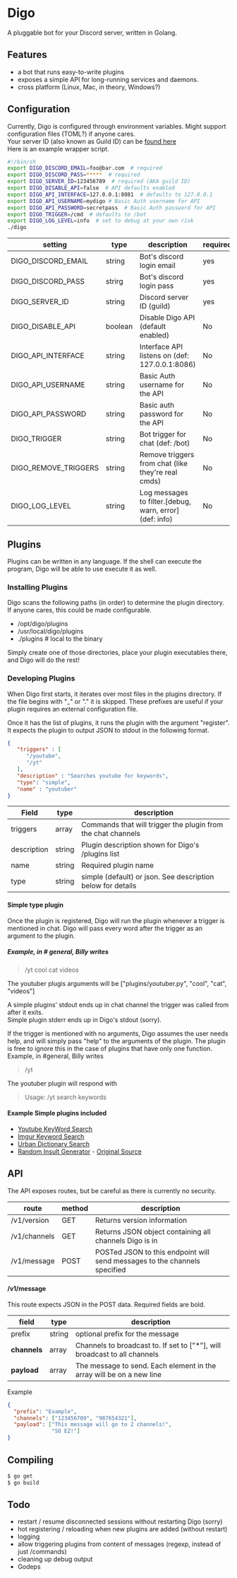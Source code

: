 # Digo
A pluggable bot for your Discord server, written in Golang.

## Features
* a bot that runs easy-to-write plugins
* exposes a simple API for long-running services and daemons.
* cross platform (Linux, Mac, in theory, Windows?)

## Configuration
Currently, Digo is configured through environment variables. Might support configuration files (TOML?) if anyone cares.  
Your server ID (also known as Guild ID) can be [found here](https://support.discordapp.com/hc/en-us/articles/206346498)  
Here is an example wrapper script.

```sh
#!/bin/sh
export DIGO_DISCORD_EMAIL=foo@bar.com  # required
export DIGO_DISCORD_PASS=*****  # required
export DIGO_SERVER_ID=123456789  # required (AKA guild ID)
export DIGO_DISABLE_API=false  # API defaults enabled
export DIGO_API_INTERFACE=127.0.0.1:8081  # defaults to 127.0.0.1
export DIGO_API_USERNAME=mydigo # Basic Auth username for API
export DIGO_API_PASSWORD=secretpass  # Basic Auth password for API
export DIGO_TRIGGER=/cmd  # defaults to /bot
export DIGO_LOG_LEVEL=info  # set to debug at your own risk
./digo
```

setting             |   type    |   description                                          |   required
--------------------|-----------|--------------------------------------------------------|----------
DIGO_DISCORD_EMAIL  |  string   | Bot's discord login email                              | yes
DIGO_DISCORD_PASS   |  strirg   | Bot's discord login pass                               | yes
DIGO_SERVER_ID      |  string   | Discord server ID (guild)                              | yes
DIGO_DISABLE_API    |  boolean  | Disable Digo API (default enabled)                     | No
DIGO_API_INTERFACE  |  string   | Interface API listens on (def: 127.0.0.1:8086)         | No
DIGO_API_USERNAME   |  string   | Basic Auth username for the API                        | No
DIGO_API_PASSWORD   |  string   | Basic auth password for the API                        | No
DIGO_TRIGGER        |  string   | Bot trigger for chat (def: /bot)                       | No
DIGO_REMOVE_TRIGGERS|  string   | Remove triggers from chat (like they're real cmds)     | No
DIGO_LOG_LEVEL      |  string   | Log messages to filter.[debug, warn, error] (def: info)| No

## Plugins
Plugins can be written in any language. If the shell can execute the program, Digo will be able to use execute it as well.

### Installing Plugins
Digo scans the following paths (in order) to determine the plugin directory. If anyone cares, this could be made configurable.

* /opt/digo/plugins
* /usr/local/digo/plugins
* ./plugins  # local to the binary

Simply create one of those directories, place your plugin executables there, and Digo will do the rest!

### Developing Plugins

When Digo first starts, it iterates over most files in the plugins directory. If the file begins with "_" or "." it is skipped. These prefixes are useful if your plugin requires an external configuration file.

Once it has the list of plugins, it runs the plugin with the argument "register". It expects the plugin to output JSON to stdout in the following format.

```json
{
   "triggers" : [
      "/youtube",
      "/yt"
   ],
   "description" : "Searches youtube for keywords",
   "type": "simple",
   "name" : "youtuber"
}
```

Field       | type   | description
------------|--------|------------
triggers    | array  | Commands that will trigger the plugin from the chat channels
description | string | Plugin description shown for Digo's /plugins list
name        | string | Required plugin name
type        | string | simple (default) or json. See description below for details

#### Simple type plugin
Once the plugin is registered, Digo will run the plugin whenever a trigger is mentioned in chat. Digo will pass every word after the trigger as an argument to the plugin.

##### Example, in # general, Billy writes  
>/yt cool cat videos  

The youtuber plugis arguments will be ["plugins/youtuber.py", "cool", "cat", "videos"]  

A simple plugins' stdout ends up in chat channel the trigger was called from after it exits.  
Simple plugin stderr ends up in Digo's stdout (sorry).

If the trigger is mentioned with no arguments, Digo assumes the user needs help, and will simply pass "help" to the arguments of the plugin. The plugin is free to ignore this in the case of plugins that have only one function.
Example, in #general, Billy writes  
>/yt  

The youtuber plugin will respond with  

>Usage: /yt search keywords  

#### Example Simple plugins included
* [Youtube KeyWord Search](examples/plugins/youtuber.py)  
* [Imgur Keyword Search](examples/plugins/imgurer.py)  
* [Urban Dictionary Search](examples/plugins/urbaner.py)  
* [Random Insult Generator](examples/plugins/insulter.py) - [Original Source](https://gist.github.com/quandyfactory/258915)


## API
The API exposes routes, but be careful as there is currently no security.

route         | method | description
--------------|--------|------------
/v1/version   | GET    | Returns version information
/v1/channels  | GET    | Returns JSON object containing all channels Digo is in
/v1/message   | POST   | POSTed JSON to this endpoint will send messages to the channels specified

#### /v1/message
This route expects JSON in the POST data. Required fields are bold.

field       | type   | description
------------|--------|------------
prefix      | string | optional prefix for the message
**channels**| array  | Channels to broadcast to. If set to ["*"], will broadcast to all channels
**payload** | array  | The message to send. Each element in the array will be on a new line

Example
```json
{
  "prefix": "Example",
  "channels": ["123456789", "987654321"],
  "payload": ["This message will go to 2 channels!",
              "SO EZ!"]
}

```

## Compiling
```sh
$ go get
$ go build
```

## Todo
* restart / resume disconnected sessions without restarting Digo (sorry)
* hot registering / reloading when new plugins are added (without restart)
* logging
* allow triggering plugins from content of messages (regexp, instead of just /commands)
* cleaning up debug output
* Godeps
